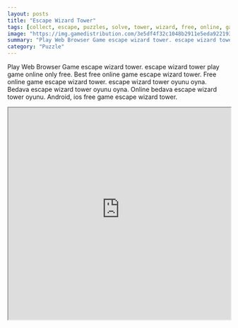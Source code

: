 ```yaml
---
layout: posts
title: "Escape Wizard Tower"
tags: [collect, escape, puzzles, solve, tower, wizard, free, online, games, oyna, game, free, games, play, play, games]
image: "https://img.gamedistribution.com/3e5df4f32c1048b2911e5eda922193f2.jpg"
summary: "Play Web Browser Game escape wizard tower. escape wizard tower play game online only free. Best free online game escape wizard tower. Free online game escape wizard tower. escape wizard tower oyunu oyna. Bedava escape wizard tower oyunu oyna. Online bedava escape wizard tower oyunu. Android, ios free game escape wizard tower."
category: "Puzzle"
---
```


Play Web Browser Game escape wizard tower. escape wizard tower play game online only free. Best free online game escape wizard tower. Free online game escape wizard tower. escape wizard tower oyunu oyna. Bedava escape wizard tower oyunu oyna. Online bedava escape wizard tower oyunu. Android, ios free game escape wizard tower.

<iframe width="100%" height="480px;" src="https://flash.gamedistribution.com?game=3e5df4f32c1048b2911e5eda922193f2"></iframe>